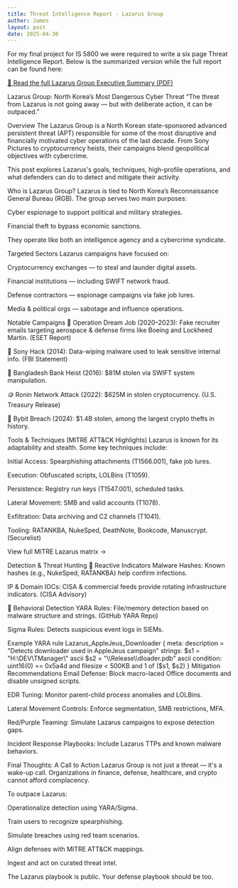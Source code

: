 ```yaml
---
title: Threat Intelligence Report - Lazarus Group
author: James
layout: post
date: 2025-04-30
---
```


For my final project for IS 5800 we were required to write a six page Threat Intelligence Report. Below is the summarized version while the full report can be found here: 

[📄 Read the full Lazarus Group Executive Summary (PDF)](/assets/pdfs/lazarus-summary.pdf)

Lazarus Group: North Korea’s Most Dangerous Cyber Threat
“The threat from Lazarus is not going away — but with deliberate action, it can be outpaced.”

Overview
The Lazarus Group is a North Korean state-sponsored advanced persistent threat (APT) responsible for some of the most disruptive and financially motivated cyber operations of the last decade. From Sony Pictures to cryptocurrency heists, their campaigns blend geopolitical objectives with cybercrime.

This post explores Lazarus's goals, techniques, high-profile operations, and what defenders can do to detect and mitigate their activity.

Who is Lazarus Group?
Lazarus is tied to North Korea’s Reconnaissance General Bureau (RGB). The group serves two main purposes:

Cyber espionage to support political and military strategies.

Financial theft to bypass economic sanctions.

They operate like both an intelligence agency and a cybercrime syndicate.

Targeted Sectors
Lazarus campaigns have focused on:

Cryptocurrency exchanges — to steal and launder digital assets.

Financial institutions — including SWIFT network fraud.

Defense contractors — espionage campaigns via fake job lures.

Media & political orgs — sabotage and influence operations.

Notable Campaigns
🎯 Operation Dream Job (2020–2023): Fake recruiter emails targeting aerospace & defense firms like Boeing and Lockheed Martin. (ESET Report)

🎥 Sony Hack (2014): Data-wiping malware used to leak sensitive internal info. (FBI Statement)

💸 Bangladesh Bank Heist (2016): $81M stolen via SWIFT system manipulation.

🪙 Ronin Network Attack (2022): $625M in stolen cryptocurrency. (U.S. Treasury Release)

🏦 Bybit Breach (2024): $1.4B stolen, among the largest crypto thefts in history.

Tools & Techniques (MITRE ATT&CK Highlights)
Lazarus is known for its adaptability and stealth. Some key techniques include:

Initial Access: Spearphishing attachments (T1566.001), fake job lures.

Execution: Obfuscated scripts, LOLBins (T1059).

Persistence: Registry run keys (T1547.001), scheduled tasks.

Lateral Movement: SMB and valid accounts (T1078).

Exfiltration: Data archiving and C2 channels (T1041).

Tooling: RATANKBA, NukeSped, DeathNote, Bookcode, Manuscrypt. (Securelist)

View full MITRE Lazarus matrix →

Detection & Threat Hunting
📌 Reactive Indicators
Malware Hashes: Known hashes (e.g., NukeSped, RATANKBA) help confirm infections.

IP & Domain IOCs: CISA & commercial feeds provide rotating infrastructure indicators. (CISA Advisory)

🧠 Behavioral Detection
YARA Rules: File/memory detection based on malware structure and strings. (GitHub YARA Repo)

Sigma Rules: Detects suspicious event logs in SIEMs.

Example YARA
rule Lazarus_AppleJeus_Downloader {
  meta:
    description = "Detects downloader used in AppleJeus campaign"
  strings:
    $s1 = "H:\\DEV\\TManager\\" ascii
    $s2 = "\\Release\\dloader.pdb" ascii
  condition:
    uint16(0) == 0x5a4d and filesize < 500KB and 1 of ($s1, $s2)
}
Mitigation Recommendations
Email Defense: Block macro-laced Office documents and disable unsigned scripts.

EDR Tuning: Monitor parent-child process anomalies and LOLBins.

Lateral Movement Controls: Enforce segmentation, SMB restrictions, MFA.

Red/Purple Teaming: Simulate Lazarus campaigns to expose detection gaps.

Incident Response Playbooks: Include Lazarus TTPs and known malware behaviors.

Final Thoughts: A Call to Action
Lazarus Group is not just a threat — it's a wake-up call. Organizations in finance, defense, healthcare, and crypto cannot afford complacency.

To outpace Lazarus:

Operationalize detection using YARA/Sigma.

Train users to recognize spearphishing.

Simulate breaches using red team scenarios.

Align defenses with MITRE ATT&CK mappings.

Ingest and act on curated threat intel.

The Lazarus playbook is public. Your defense playbook should be too.

<script src="https://giscus.app/client.js"
        data-repo="jampillar/jampillar.github.io"
        data-repo-id="R_kgDOOHBQOA"
        data-category="General"
        data-category-id="DIC_kwDOOHBQOM4CpLUA"
        data-mapping="pathname"
        data-strict="0"
        data-reactions-enabled="1"
        data-emit-metadata="0"
        data-input-position="top"
        data-theme="preferred_color_scheme"
        data-lang="en"
        crossorigin="anonymous"
        async>
</script>